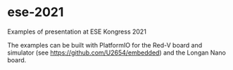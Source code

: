 # ese-2021
Examples of presentation at ESE Kongress 2021

The examples can be built with PlatformIO for the Red-V board and simulator (see https://github.com/U2654/embedded) and the Longan Nano board. 
